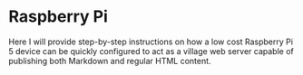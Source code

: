 <!-- This is a marker for comming sub page -->

# Raspberry Pi

Here I will provide step-by-step instructions on how a low cost Raspberry Pi 5 device can be quickly configured to act as a village web server capable of publishing both Markdown and regular HTML content.
